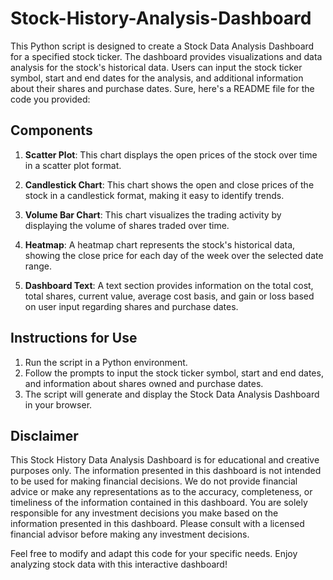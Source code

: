 # Stock-History-Analysis-Dashboard
This Python script is designed to create a Stock Data Analysis Dashboard for a specified stock ticker. The dashboard provides visualizations and data analysis for the stock's historical data. Users can input the stock ticker symbol, start and end dates for the analysis, and additional information about their shares and purchase dates.
Sure, here's a README file for the code you provided:

## Components
1. **Scatter Plot**: This chart displays the open prices of the stock over time in a scatter plot format.

2. **Candlestick Chart**: This chart shows the open and close prices of the stock in a candlestick format, making it easy to identify trends.

3. **Volume Bar Chart**: This chart visualizes the trading activity by displaying the volume of shares traded over time.

4. **Heatmap**: A heatmap chart represents the stock's historical data, showing the close price for each day of the week over the selected date range.

5. **Dashboard Text**: A text section provides information on the total cost, total shares, current value, average cost basis, and gain or loss based on user input regarding shares and purchase dates.

## Instructions for Use
1. Run the script in a Python environment.
2. Follow the prompts to input the stock ticker symbol, start and end dates, and information about shares owned and purchase dates.
3. The script will generate and display the Stock Data Analysis Dashboard in your browser.

## Disclaimer
This Stock History Data Analysis Dashboard is for educational and creative purposes only. The information presented in this dashboard is not intended to be used for making financial decisions. We do not provide financial advice or make any representations as to the accuracy, completeness, or timeliness of the information contained in this dashboard. You are solely responsible for any investment decisions you make based on the information presented in this dashboard. Please consult with a licensed financial advisor before making any investment decisions.

Feel free to modify and adapt this code for your specific needs. Enjoy analyzing stock data with this interactive dashboard!
